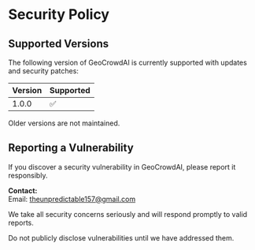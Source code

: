 # Security Policy

## Supported Versions

The following version of GeoCrowdAI is currently supported with updates and security patches:

| Version | Supported          |
| ------- | ------------------ |
| 1.0.0   | ✅                 |

Older versions are not maintained.

## Reporting a Vulnerability

If you discover a security vulnerability in GeoCrowdAI, please report it responsibly.

**Contact:**  
Email: [theunpredictable157@gmail.com](mailto:theunpredictable157@gmail.com)

We take all security concerns seriously and will respond promptly to valid reports.

Do not publicly disclose vulnerabilities until we have addressed them.
